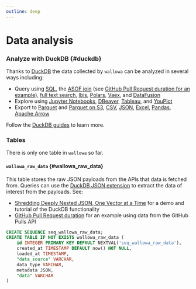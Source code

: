 ```yaml
---
outline: deep
---
```

# Data analysis

### Analyze with DuckDB {#duckdb}

Thanks to [DuckDB](https://duckdb.org/) the data collected by `wallowa` can be analyzed in several ways including:

- Query using
  [SQL](https://duckdb.org/docs/guides/index#duckdb-sql),
  the [ASOF join](https://duckdb.org/docs/guides/sql_features/asof_join) (see [GitHub Pull Request duration for an example](sources/github#pull-duration)),
  [full text search](https://duckdb.org/docs/guides/sql_features/full_text_search),
  [Ibis](https://duckdb.org/docs/guides/python/ibis),
  [Polars](https://duckdb.org/docs/guides/python/polars),
  [Vaex](https://duckdb.org/docs/guides/python/vaex),
  and [DataFusion](https://duckdb.org/docs/guides/python/datafusion)
- Explore using
  [Jupyter Notebooks](https://duckdb.org/docs/guides/python/jupyter),
  [DBeaver](https://duckdb.org/docs/guides/sql_editors/dbeaver),
  [Tableau](https://duckdb.org/docs/guides/data_viewers/tableau),
  and [YouPlot](https://duckdb.org/docs/guides/data_viewers/youplot)
- Export to
  [Parquet](https://duckdb.org/docs/guides/import/parquet_export) and [Parquet on S3](https://duckdb.org/docs/guides/import/s3_export),
  [CSV](https://duckdb.org/docs/guides/import/csv_export),
  [JSON](https://duckdb.org/docs/guides/import/json_export),
  [Excel](https://duckdb.org/docs/guides/import/excel_export),
  [Pandas](https://duckdb.org/docs/guides/python/export_pandas),
  [Apache Arrow](https://duckdb.org/docs/guides/python/export_arrow)

Follow the [DuckDB guides](https://duckdb.org/docs/guides/index) to learn more.

### Tables

There is only one table in `wallowa` so far.

#### `wallowa_raw_data` {#wallowa_raw_data}

This table stores the raw JSON payloads from the APIs that data is fetched from. Queries can use
the [DuckDB JSON extension](https://duckdb.org/docs/extensions/json) to extract the data of interest from the payloads. See:

- [Shredding Deeply Nested JSON, One Vector at a Time](https://duckdb.org/2023/03/03/json.html) for a demo and tutorial of the DuckDB functionality
- [GitHub Pull Request duration](sources/github#pull-duration) for an example using data from the  GitHub Pulls API

```sql
CREATE SEQUENCE seq_wallowa_raw_data;
CREATE TABLE IF NOT EXISTS wallowa_raw_data (
    id INTEGER PRIMARY KEY DEFAULT NEXTVAL('seq_wallowa_raw_data'),
    created_at TIMESTAMP DEFAULT now() NOT NULL,
    loaded_at TIMESTAMP,
    "data_source" VARCHAR,
    data_type VARCHAR,
    metadata JSON,
    "data" VARCHAR
)
```
